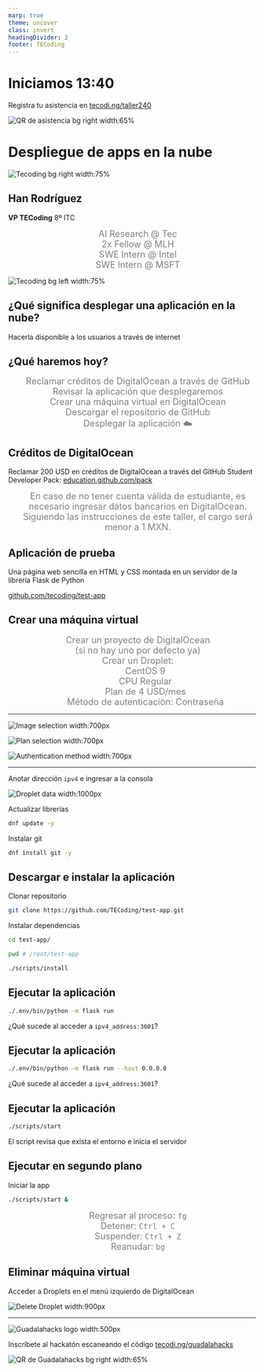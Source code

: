 ```yaml
---
marp: true
theme: uncover
class: invert
headingDivider: 2
footer: TECoding
---
```


# Iniciamos 13:40

Registra tu asistencia en [tecodi.ng/taller240](https://tecodi.ng/taller240)

![QR de asistencia bg right width:65%](./../img/deployment/qr_attendance.png)

# Despliegue de apps en la nube

![Tecoding bg right width:75%](./../img/tecoding/logo/bgdark.png)

## Han Rodríguez

**VP TECoding**
8º ITC

- AI Research @ Tec
- 2x Fellow @ MLH
- SWE Intern @ Intel
- SWE Intern @ MSFT

![Tecoding bg left width:75%](./../img/deployment/exp.png)

## ¿Qué significa desplegar una aplicación en la nube?

Hacerla disponible a los usuarios a través de internet

## ¿Qué haremos hoy?

0. Reclamar créditos de DigitalOcean a través de GitHub
1. Revisar la aplicación que desplegaremos
2. Crear una máquina virtual en DigitalOcean
3. Descargar el repositorio de GitHub
4. Desplegar la aplicación ☁️

## Créditos de DigitalOcean

<style scoped>
    li {
        font-size: large;
        color: gray;
        list-style: none;
        text-align: center;
    }
</style>

Reclamar 200 USD en créditos de DigitalOcean a través del GitHub Student Developer Pack: [education.github.com/pack](https://education.github.com/pack)

- En caso de no tener cuenta válida de estudiante, es necesario ingresar datos bancarios en DigitalOcean. Siguiendo las instrucciones de este taller, el cargo será menor a 1 MXN.

## Aplicación de prueba

Una página web sencilla en HTML y CSS montada en un servidor de la librería Flask de Python

[github.com/tecoding/test-app](https://github.com/tecoding/test-app)

## Crear una máquina virtual

1. Crear un proyecto de DigitalOcean<br/>(si no hay uno por defecto ya)
2. Crear un Droplet:
     - CentOS 9
     - CPU Regular
     - Plan de 4 USD/mes
     - Método de autenticación: Contraseña

---

![Image selection width:700px](./../img/deployment/new_droplet_0.png)

![Plan selection width:700px](./../img/deployment/new_droplet_1.png)

![Authentication method width:700px](./../img/deployment/new_droplet_2.png)

---

Anotar dirección `ipv4` e ingresar a la consola

![Droplet data width:1000px](./../img/deployment/droplet.png)

Actualizar librerías
```bash
dnf update -y
```

Instalar git
```bash
dnf install git -y
```

## Descargar e instalar la aplicación

Clonar repositorio
```bash
git clone https://github.com/TECoding/test-app.git
```

Instalar dependencias
```bash
cd test-app/

pwd # /root/test-app

./scripts/install
```

## Ejecutar la aplicación

```bash
./.env/bin/python -m flask run
```

¿Qué sucede al acceder a `ipv4_address:3601`?

## Ejecutar la aplicación

```bash
./.env/bin/python -m flask run --host 0.0.0.0
```

¿Qué sucede al acceder a `ipv4_address:3601`?

## Ejecutar la aplicación

```bash
./scripts/start
```

El script revisa que exista el entorno e inicia el servidor

## Ejecutar en segundo plano

Iniciar la app
```bash
./scripts/start &
```

- Regresar al proceso: `fg`
- Detener: `Ctrl + C`
- Suspender: `Ctrl + Z`
- Reanudar: `bg`

## Eliminar máquina virtual

Acceder a Droplets en el menú izquierdo de DigitalOcean

![Delete Droplet width:900px](./../img/deployment/del_droplet.png)


---

![Guadalahacks logo width:500px](./../img/deployment/guadalahacks.png)

Inscríbete al hackatón escaneando el código [tecodi.ng/guadalahacks](https://tecodi.ng/guadalahacks)

![QR de Guadalahacks bg right width:65%](./../img/deployment/qr_guadalahacks.png)
